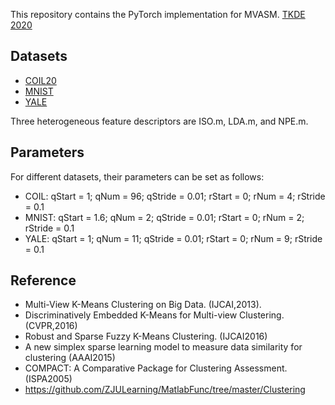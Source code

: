 This repository contains the PyTorch implementation for MVASM. [TKDE 2020](https://ieeexplore.ieee.org/document/9063441)

## Datasets
* [COIL20](http://www.cs.columbia.edu/CAVE/software/softlib/coil-20.php)
* [MNIST](http://yann.lecun.com/exdb/mnist/)
* [YALE](http://www.cad.zju.edu.cn/home/dengcai/Data/FaceData.html)

Three heterogeneous feature descriptors are ISO.m, LDA.m, and NPE.m.

## Parameters
For different datasets, their parameters can be set as follows:
* COIL:  qStart = 1; qNum = 96; qStride = 0.01; rStart = 0; rNum = 4; rStride = 0.1
* MNIST: qStart = 1.6; qNum = 2; qStride = 0.01; rStart = 0; rNum = 2; rStride = 0.1
* YALE: qStart = 1; qNum = 11; qStride = 0.01; rStart = 0; rNum = 9; rStride = 0.1

## Reference
* Multi-View K-Means Clustering on Big Data. (IJCAI,2013).
* Discriminatively Embedded K-Means for Multi-view Clustering. (CVPR,2016)
* Robust and Sparse Fuzzy K-Means Clustering. (IJCAI2016)
* A new simplex sparse learning model to measure data similarity for clustering (AAAI2015)
* COMPACT: A Comparative Package for Clustering Assessment. (ISPA2005)
* https://github.com/ZJULearning/MatlabFunc/tree/master/Clustering

